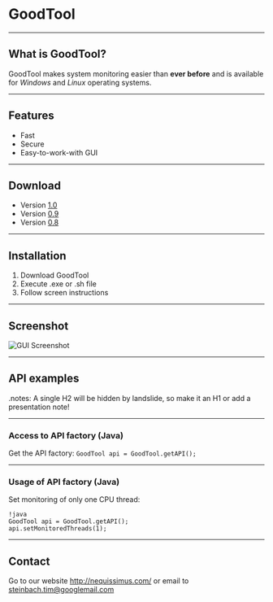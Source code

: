 # GoodTool

---

## What is GoodTool?

GoodTool makes system monitoring easier than **ever before** and is available for _Windows_ and _Linux_ operating systems.

---

## Features

* Fast
* Secure
* Easy-to-work-with GUI

---

## Download

- Version [1.0][2]
- Version [0.9][1]
- Version [0.8](http://nequissimus.github.com/goodtool/0_8.zip "Link to 0.8")

---

## Installation

1. Download GoodTool
2. Execute .exe or .sh file
3. Follow screen instructions

---

## Screenshot

![GUI Screenshot](GoodToolGui.png "Screenshot")

---

## API examples

.notes: A single H2 will be hidden by landslide, so make it an H1 or add a presentation note!

---

### Access to API factory (Java)

Get the API factory: `GoodTool api = GoodTool.getAPI();`

---

### Usage of API factory (Java)

Set monitoring of only one CPU thread:

    !java
    GoodTool api = GoodTool.getAPI();
    api.setMonitoredThreads(1);

---

## Contact

Go to our website <http://nequissimus.com/> or email to <steinbach.tim@googlemail.com>


[1]: http://nequissimus.github.com/goodtool/0_9.zip "Link to 0.9"
[2]: http://nequissimus.github.com/goodtool/1_0.zip "Link to 1.0"
